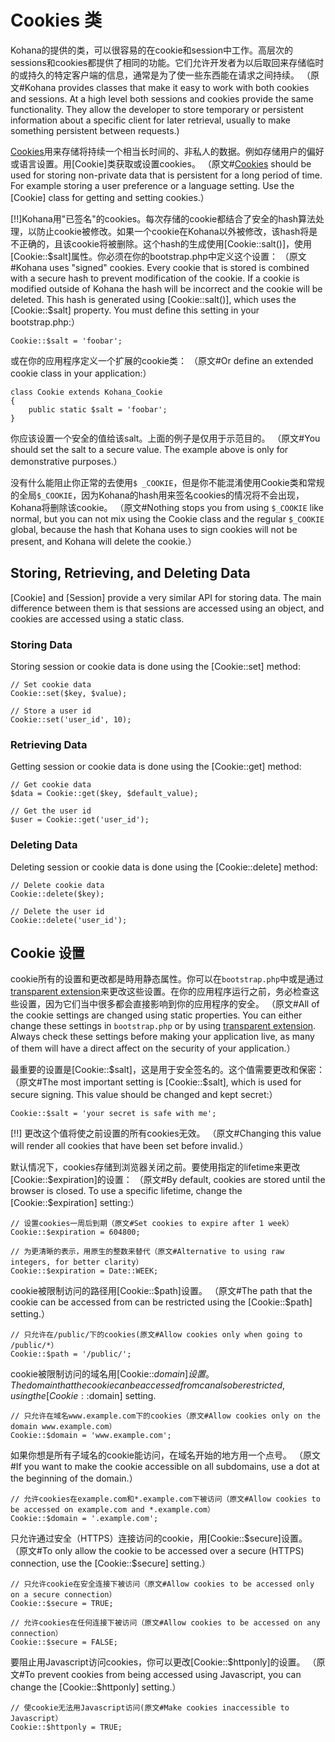 # Cookies 类

Kohana的提供的类，可以很容易的在cookie和session中工作。高层次的sessions和cookies都提供了相同的功能。它们允许开发者为以后取回来存储临时的或持久的特定客户端的信息，通常是为了使一些东西能在请求之间持续。
（原文#Kohana provides classes that make it easy to work with both cookies and sessions. At a high level both sessions and cookies provide the same functionality. They allow the developer to store temporary or persistent information about a specific client for later retrieval, usually to make something persistent between requests.)

[Cookies](http://en.wikipedia.org/wiki/HTTP_cookie)用来存储将持续一个相当长时间的、非私人的数据。例如存储用户的偏好或语言设置。用[Cookie]类获取或设置cookies。
（原文#[Cookies](http://en.wikipedia.org/wiki/HTTP_cookie) should be used for storing non-private data that is persistent for a long period of time. For example storing a user preference or a language setting. Use the [Cookie] class for getting and setting cookies.）

[!!]Kohana用"已签名"的cookies。每次存储的cookie都结合了安全的hash算法处理，以防止cookie被修改。如果一个cookie在Kohana以外被修改，该hash将是不正确的，且该cookie将被删除。这个hash的生成使用[Cookie::salt()]，使用[Cookie::$salt]属性。你必须在你的bootstrap.php中定义这个设置：
（原文#Kohana uses "signed" cookies. Every cookie that is stored is combined with a secure hash to prevent modification of the cookie.  If a cookie is modified outside of Kohana the hash will be incorrect and the cookie will be deleted.  This hash is generated using [Cookie::salt()], which uses the [Cookie::$salt] property. You must define this setting in your bootstrap.php:）

	Cookie::$salt = 'foobar';

或在你的应用程序定义一个扩展的cookie类：
（原文#Or define an extended cookie class in your application:）

	class Cookie extends Kohana_Cookie
	{
		public static $salt = 'foobar';
	}

你应该设置一个安全的值给该salt。上面的例子是仅用于示范目的。
（原文#You should set the salt to a secure value. The example above is only for demonstrative purposes.）

没有什么能阻止你正常的去使用`$ _COOKIE`，但是你不能混淆使用Cookie类和常规的全局`$_COOKIE`，因为Kohana的hash用来签名cookies的情况将不会出现，Kohana将删除该cookie。
（原文#Nothing stops you from using `$_COOKIE` like normal, but you can not mix using the Cookie class and the regular `$_COOKIE` global, because the hash that Kohana uses to sign cookies will not be present, and Kohana will delete the cookie.）

## Storing, Retrieving, and Deleting Data

[Cookie] and [Session] provide a very similar API for storing data. The main difference between them is that sessions are accessed using an object, and cookies are accessed using a static class.

### Storing Data

Storing session or cookie data is done using the [Cookie::set] method:

    // Set cookie data
    Cookie::set($key, $value);

    // Store a user id
    Cookie::set('user_id', 10);

### Retrieving Data

Getting session or cookie data is done using the [Cookie::get] method:

    // Get cookie data
    $data = Cookie::get($key, $default_value);

    // Get the user id
    $user = Cookie::get('user_id');

### Deleting Data

Deleting session or cookie data is done using the [Cookie::delete] method:
    
    // Delete cookie data
    Cookie::delete($key);

    // Delete the user id
    Cookie::delete('user_id');

## Cookie 设置

cookie所有的设置和更改都是時用静态属性。你可以在`bootstrap.php`中或是通过[transparent extension](extension)来更改这些设置。在你的应用程序运行之前，务必检查这些设置，因为它们当中很多都会直接影响到你的应用程序的安全。
（原文#All of the cookie settings are changed using static properties. You can either change these settings in `bootstrap.php` or by using [transparent extension](extension).  Always check these settings before making your application live, as many of them will have a direct affect on the security of your application.）

最重要的设置是[Cookie::$salt]，这是用于安全签名的。这个值需要更改和保密：
（原文#The most important setting is [Cookie::$salt], which is used for secure signing. This value should be changed and kept secret:）

    Cookie::$salt = 'your secret is safe with me';

[!!] 更改这个值将使之前设置的所有cookies无效。
（原文#Changing this value will render all cookies that have been set before invalid.）

默认情况下，cookies存储到浏览器关闭之前。要使用指定的lifetime来更改[Cookie::$expiration]的设置：
（原文#By default, cookies are stored until the browser is closed. To use a specific lifetime, change the [Cookie::$expiration] setting:）

    // 设置cookies一周后到期（原文#Set cookies to expire after 1 week）
    Cookie::$expiration = 604800;

    // 为更清晰的表示，用原生的整数来替代（原文#Alternative to using raw integers, for better clarity）
    Cookie::$expiration = Date::WEEK;

cookie被限制访问的路径用[Cookie::$path]设置。
（原文#The path that the cookie can be accessed from can be restricted using the [Cookie::$path] setting.）

    // 只允许在/public/下的cookies(原文#Allow cookies only when going to /public/*）
    Cookie::$path = '/public/';

cookie被限制访问的域名用[Cookie::$domain]设置。
The domain that the cookie can be accessed from can also be restricted, using the [Cookie::$domain] setting.

    // 只允许在域名www.example.com下的cookies（原文#Allow cookies only on the domain www.example.com）
    Cookie::$domain = 'www.example.com';

如果你想是所有子域名的cookie能访问，在域名开始的地方用一个点号。
（原文#If you want to make the cookie accessible on all subdomains, use a dot at the beginning of the domain.）

    // 允许cookies在example.com和*.example.com下被访问（原文#Allow cookies to be accessed on example.com and *.example.com）
    Cookie::$domain = '.example.com';

只允许通过安全（HTTPS）连接访问的cookie，用[Cookie::$secure]设置。
（原文#To only allow the cookie to be accessed over a secure (HTTPS) connection, use the [Cookie::$secure] setting.）

    // 只允许cookie在安全连接下被访问（原文#Allow cookies to be accessed only on a secure connection）
    Cookie::$secure = TRUE;
    
    // 允许cookies在任何连接下被访问（原文#Allow cookies to be accessed on any connection）
    Cookie::$secure = FALSE;

要阻止用Javascript访问cookies，你可以更改[Cookie::$httponly]的设置。
（原文#To prevent cookies from being accessed using Javascript, you can change the [Cookie::$httponly] setting.）

    // 使cookie无法用Javascript访问(原文#Make cookies inaccessible to Javascript）
    Cookie::$httponly = TRUE;